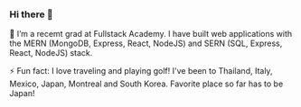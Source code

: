 ### Hi there 👋

🌱 I’m a recemt grad at Fullstack Academy. I have built web applications with the MERN (MongoDB, Express, React, NodeJS) and SERN (SQL, Express, React, NodeJS)  stack. 

⚡ Fun fact: I love traveling and playing golf! I've been to Thailand, Italy, Mexico, Japan, Montreal and South Korea. Favorite place so far has to be Japan!
